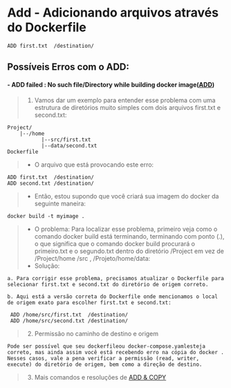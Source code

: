 # Add - Adicionando arquivos através do Dockerfile
````
ADD first.txt  /destination/
````
## Possíveis Erros com o ADD:
#### - ADD failed : No such file/Directory while building docker image([ADD](https://jhooq.com/docker-copy-failed-no-source-files-were-specified/))
> 1. Vamos dar um exemplo para entender esse problema com uma estrutura de diretórios muito simples com dois arquivos first.txt e second.txt:
````
Project/
    |--/home
           |--src/first.txt
           |--data/second.txt
Dockerfile
````
> - O arquivo que está provocando este erro:
````
ADD first.txt  /destination/
ADD second.txt /destination/
````
> - Então, estou supondo que você criará sua imagem do docker da seguinte maneira:
````
docker build -t myimage .
````
> - O problema: Para localizar esse problema, primeiro veja como o comando docker build está terminando, terminando com ponto (.), o que significa que o comando docker build procurará o primeiro.txt e o segundo.txt dentro do diretório /Project em vez de /Project/home /src , /Projeto/home/data:
> - Solução:
````
a. Para corrigir esse problema, precisamos atualizar o Dockerfile para selecionar first.txt e second.txt do diretório de origem correto.
````
````
b. Aqui está a versão correta do Dockerfile onde mencionamos o local de origem exato para escolher first.txt e second.txt:

 ADD /home/src/first.txt  /destination/
 ADD /home/src/second.txt /destination/
````
> 2. Permissão no caminho de destino e origem
````
Pode ser possível que seu dockerfileou docker-compose.yamlesteja correto, mas ainda assim você está recebendo erro na cópia do docker . Nesses casos, vale a pena verificar a permissão (read, writer, execute) do diretório de origem, bem como a direção de destino.
````
> 3. Mais comandos e resoluções de [ADD & COPY](https://jhooq.com/docker-copy-vs-docker-add/)
